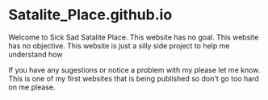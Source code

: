 # Satalite_Place.github.io
Welcome to Sick Sad Satalite Place. This  website has no goal. This website has no objective. This website is just a silly side project to help me understand how  

If you have any sugestions or notice a problem with my please let me know.  
This is one of my first websites that is being published so don't go too hard on me please.
